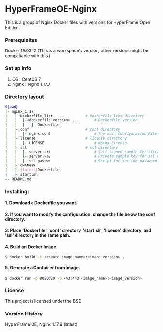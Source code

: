 # HyperFrameOE-Nginx

This is a group of Nginx Docker files with versions for HyperFrame Open Edition.

### Prerequisites

Docker 19.03.12 (This is a workspace's version, other versions might be compatiable with this.)

### Set up Info

1) OS : CentOS 7
2) Nginx : Nginx 1.17.X

### Directory layout

```bash
${pwd}
|- nginx_1.17
|   |- Dockerfile_list               # Dockerfile list directory
|   |   |-<dockerfile_version> ...       # Dockerfile version
|   |   |   |- Dockerfile
|   |- conf                          # conf directory
|   |   |- nginx.conf                    # The main Configuration File
|   |- license                       # license directory
|   |   |- LICENSE                       # Nginx License
|   |- ssl                           # ssl directory
|   |   |- server.crt                    # Self-signed sample Certificate
|   |   |- server.key                    # Private sample key for ssl certificate
|   |   |- ssl_passwd                    # Script for setting password when using sample ssl key
|   |- CHANGES
|   |- [latest]Dockerfile
|   |- start.sh
-- README.md
```

### Installing:

#### 1. Download a Dockerfile you want.

#### 2. If you want to modify the configuration, change the file below the conf directory.

#### 3. Place 'Dockerfile', 'conf' directory, 'start.sh', 'license' directory, and 'ssl' directory in the same path.

#### 4. Build an Docker Image.

```bash
$ docker build -t <create image_name>:<image_version> .
```

#### 5. Generate a Container from Image.

```bash
$ docker run -p 8080:80 -p 443:443 <image_name>:<image_version>
```

### License

This project is licensed under the BSD

### Version History

HyperFrame OE, Nginx 1.17.9 (latest)
